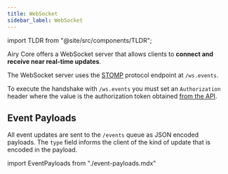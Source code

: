 ```yaml
---
title: WebSocket
sidebar_label: WebSocket
---
```


import TLDR from "@site/src/components/TLDR";

<TLDR>

Airy Core offers a WebSocket server that allows clients to **connect and receive
near real-time updates**.

</TLDR>

The WebSocket server uses the
[STOMP](https://en.wikipedia.org/wiki/Streaming_Text_Oriented_Messaging_Protocol)
protocol endpoint at `/ws.events`.

To execute the handshake with `/ws.events` you must set an
`Authorization` header where the value is the authorization token obtained [from
the API](/api/introduction#authentication).

## Event Payloads

All event updates are sent to the `/events` queue as JSON encoded payloads. The `type`
field informs the client of the kind of update that is encoded in the payload.

import EventPayloads from "./event-payloads.mdx"

<EventPayloads />
